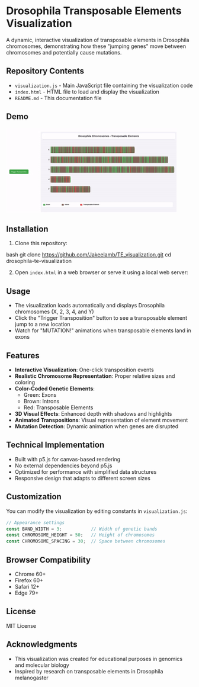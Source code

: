 # Drosophila Transposable Elements Visualization

A dynamic, interactive visualization of transposable elements in Drosophila chromosomes, demonstrating how these "jumping genes" move between chromosomes and potentially cause mutations.

## Repository Contents

- `visualization.js` - Main JavaScript file containing the visualization code
- `index.html` - HTML file to load and display the visualization
- `README.md` - This documentation file

## Demo

![Drosophila Chromosome Visualization](TE_visualization_demo.gif)

## Installation

1. Clone this repository:

bash
git clone https://github.com/Jakeelamb/TE_visualization.git
cd drosophila-te-visualization

2. Open `index.html` in a web browser or serve it using a local web server:

## Usage

- The visualization loads automatically and displays Drosophila chromosomes (X, 2, 3, 4, and Y)
- Click the "Trigger Transposition" button to see a transposable element jump to a new location
- Watch for "MUTATION!" animations when transposable elements land in exons

## Features

- **Interactive Visualization**: One-click transposition events
- **Realistic Chromosome Representation**: Proper relative sizes and coloring
- **Color-Coded Genetic Elements**: 
  - Green: Exons
  - Brown: Introns
  - Red: Transposable Elements
- **3D Visual Effects**: Enhanced depth with shadows and highlights
- **Animated Transpositions**: Visual representation of element movement
- **Mutation Detection**: Dynamic animation when genes are disrupted

## Technical Implementation

- Built with p5.js for canvas-based rendering
- No external dependencies beyond p5.js
- Optimized for performance with simplified data structures
- Responsive design that adapts to different screen sizes

## Customization

You can modify the visualization by editing constants in `visualization.js`:

```javascript
// Appearance settings
const BAND_WIDTH = 3;           // Width of genetic bands
const CHROMOSOME_HEIGHT = 50;   // Height of chromosomes
const CHROMOSOME_SPACING = 30;  // Space between chromosomes
```

## Browser Compatibility

- Chrome 60+
- Firefox 60+
- Safari 12+
- Edge 79+

## License

MIT License

## Acknowledgments

- This visualization was created for educational purposes in genomics and molecular biology
- Inspired by research on transposable elements in Drosophila melanogaster